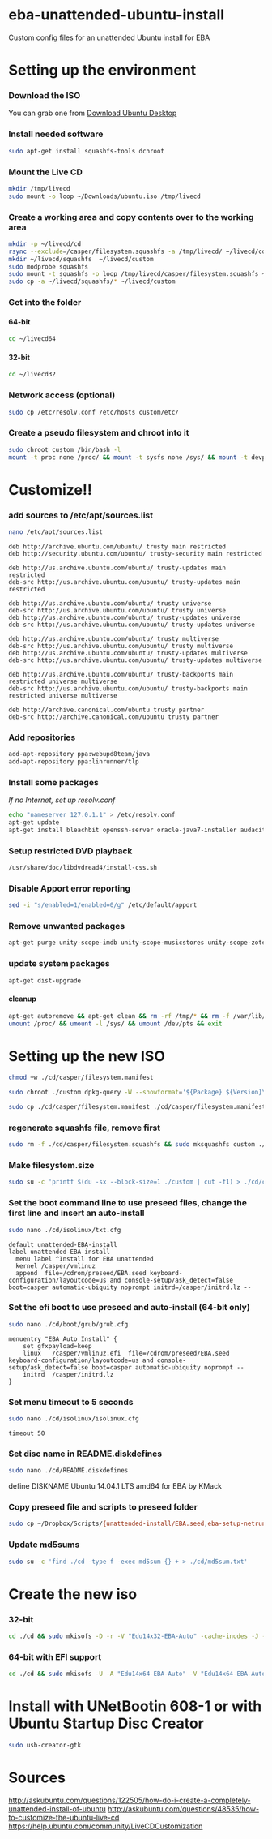 # eba-unattended-ubuntu-install
Custom config files for an unattended Ubuntu install for EBA


# Setting up the environment

### Download the ISO
You can grab one from [Download Ubuntu Desktop](http://www.ubuntu.com/download/desktop)

### Install needed software
```sh
sudo apt-get install squashfs-tools dchroot
```

### Mount the Live CD
```sh
mkdir /tmp/livecd
sudo mount -o loop ~/Downloads/ubuntu.iso /tmp/livecd
```

### Create a working area and copy contents over to the working area
```sh
mkdir -p ~/livecd/cd
rsync --exclude=/casper/filesystem.squashfs -a /tmp/livecd/ ~/livecd/cd
mkdir ~/livecd/squashfs  ~/livecd/custom
sudo modprobe squashfs
sudo mount -t squashfs -o loop /tmp/livecd/casper/filesystem.squashfs ~/livecd/squashfs/
sudo cp -a ~/livecd/squashfs/* ~/livecd/custom
```

### Get into the folder
#### 64-bit
```sh
cd ~/livecd64
```
#### 32-bit
```sh
cd ~/livecd32
```

### Network access (optional)
```sh
sudo cp /etc/resolv.conf /etc/hosts custom/etc/
```


### Create a pseudo filesystem and chroot into it
```sh
sudo chroot custom /bin/bash -l
mount -t proc none /proc/ && mount -t sysfs none /sys/ && mount -t devpts none /dev/pts
```


# Customize!!

### add sources to /etc/apt/sources.list
```sh
nano /etc/apt/sources.list
```

```
deb http://archive.ubuntu.com/ubuntu/ trusty main restricted
deb http://security.ubuntu.com/ubuntu/ trusty-security main restricted

deb http://us.archive.ubuntu.com/ubuntu/ trusty-updates main restricted
deb-src http://us.archive.ubuntu.com/ubuntu/ trusty-updates main restricted

deb http://us.archive.ubuntu.com/ubuntu/ trusty universe
deb-src http://us.archive.ubuntu.com/ubuntu/ trusty universe
deb http://us.archive.ubuntu.com/ubuntu/ trusty-updates universe
deb-src http://us.archive.ubuntu.com/ubuntu/ trusty-updates universe

deb http://us.archive.ubuntu.com/ubuntu/ trusty multiverse
deb-src http://us.archive.ubuntu.com/ubuntu/ trusty multiverse
deb http://us.archive.ubuntu.com/ubuntu/ trusty-updates multiverse
deb-src http://us.archive.ubuntu.com/ubuntu/ trusty-updates multiverse

deb http://us.archive.ubuntu.com/ubuntu/ trusty-backports main restricted universe multiverse
deb-src http://us.archive.ubuntu.com/ubuntu/ trusty-backports main restricted universe multiverse

deb http://archive.canonical.com/ubuntu trusty partner
deb-src http://archive.canonical.com/ubuntu trusty partner
```

### Add repositories
```sh
add-apt-repository ppa:webupd8team/java
add-apt-repository ppa:linrunner/tlp
```

### Install some packages
*If no Internet, set up resolv.conf*
```sh
echo "nameserver 127.0.1.1" > /etc/resolv.conf
apt-get update
apt-get install bleachbit openssh-server oracle-java7-installer audacity mixxx libportaudio2 vlc gimp musescore openshot openscad edubuntu-artwork ubuntu-edu-secondary ubuntu-restricted-extras python-appindicator tlp tlp-rdw ttf-ancient-fonts hyphen-en-us mythes-en-us firefox-locale-es gimp-help-es language-pack-es language-pack-gnome-es libreoffice-help-es libreoffice-l10n-es myspell-es wspanish
```

### Setup restricted DVD playback
```sh
/usr/share/doc/libdvdread4/install-css.sh
```

### Disable Apport error reporting
```sh
sed -i "s/enabled=1/enabled=0/g" /etc/default/apport
```

### Remove unwanted packages
```sh
apt-get purge unity-scope-imdb unity-scope-musicstores unity-scope-zotero unity-scope-click-autopilot unity-scope-deviantart unity-scope-gallica unity-scope-gdocs unity-scope-github unity-scope-googlenews unity-scope-launchpad unity-scope-mediascanner unity-scope-onlinemusic unity-scope-openweathermap unity-scope-soundcloud unity-scope-sshsearch unity-scope-yahoostock unity-lens-photos unity-lens-video unity-scope-audacious unity-scope-chromiumbookmarks unity-scope-clementine unity-scope-click unity-scope-colourlovers unity-scope-gdrive unity-scope-gmusicbrowser unity-scope-gourmet unity-scope-guayadeque unity-scope-mediascanner2 unity-scope-musique unity-scope-openclipart unity-scope-texdoc unity-scope-tomboy unity-scope-video-remote unity-scope-virtualbox unity-scope-yelp unity-webapps-service account-plugin-ubuntuone ubuntu-purchase-service deja-dup indicator-messages empathy gwibber thunderbird transmission-gtk pidgin unity-control-center-signon landscape-* webbrowser-app;
```

### update system packages
```sh
apt-get dist-upgrade
```

#### cleanup
```sh
apt-get autoremove && apt-get clean && rm -rf /tmp/* && rm -f /var/lib/dbus/machine-id
umount /proc/ && umount -l /sys/ && umount /dev/pts && exit
```


# Setting up the new ISO
```sh
chmod +w ./cd/casper/filesystem.manifest

sudo chroot ./custom dpkg-query -W --showformat='${Package} ${Version}\n' > ./cd/casper/filesystem.manifest

sudo cp ./cd/casper/filesystem.manifest ./cd/casper/filesystem.manifest-desktop
```


### regenerate squashfs file, remove first
```sh
sudo rm -f ./cd/casper/filesystem.squashfs && sudo mksquashfs custom ./cd/casper/filesystem.squashfs -comp xz
```


### Make filesystem.size
```sh
sudo su -c 'printf $(du -sx --block-size=1 ./custom | cut -f1) > ./cd/casper/filesystem.size'
```

### Set the boot command line to use preseed files, change the first line and insert an auto-install
```sh
sudo nano ./cd/isolinux/txt.cfg
```
```
default unattended-EBA-install
label unattended-EBA-install
  menu label ^Install for EBA unattended
  kernel /casper/vmlinuz
  append  file=/cdrom/preseed/EBA.seed keyboard-configuration/layoutcode=us and console-setup/ask_detect=false boot=casper automatic-ubiquity noprompt initrd=/casper/initrd.lz --
```

### Set the efi boot to use preseed and auto-install (64-bit only)
```sh
sudo nano ./cd/boot/grub/grub.cfg
```
```
menuentry "EBA Auto Install" {
	set gfxpayload=keep
	linux	/casper/vmlinuz.efi  file=/cdrom/preseed/EBA.seed keyboard-configuration/layoutcode=us and console-setup/ask_detect=false boot=casper automatic-ubiquity noprompt --
	initrd	/casper/initrd.lz
}
```


### Set menu timeout to 5 seconds
```sh
sudo nano ./cd/isolinux/isolinux.cfg
```
```
timeout 50
```


### Set disc name in README.diskdefines
```sh
sudo nano ./cd/README.diskdefines
```
define DISKNAME  Ubuntu 14.04.1 LTS amd64 for EBA by KMack


### Copy preseed file and scripts to preseed folder
```sh
sudo cp ~/Dropbox/Scripts/{unattended-install/EBA.seed,eba-setup-netrun.sh,eba-setup.sh,loaner-setup.sh,set-hostname.sh,ProxyEBA.sh,pupil-setup.sh,configs/10-network-manager.pkla} ./cd/preseed/
```

### Update md5sums
```sh
sudo su -c 'find ./cd -type f -exec md5sum {} + > ./cd/md5sum.txt'
```


# Create the new iso
### 32-bit
```sh
cd ./cd && sudo mkisofs -D -r -V "Edu14x32-EBA-Auto" -cache-inodes -J -l -b isolinux/isolinux.bin -c isolinux/boot.cat -no-emul-boot -boot-load-size 4 -boot-info-table -o ../Edu14x32_EBA_$(date +"%Y-%m-%d").iso . && cd ..
```

### 64-bit with EFI support
```sh
cd ./cd && sudo mkisofs -U -A "Edu14x64-EBA-Auto" -V "Edu14x64-EBA-Auto" -volset "Edu14x64-EBA-Auto" -J -joliet-long -r -v -T -o ../Edu14x64_EBA_$(date +"%Y-%m-%d").iso -b isolinux/isolinux.bin -c isolinux/boot.cat -no-emul-boot -boot-load-size 4 -boot-info-table -eltorito-alt-boot -e boot/grub/efi.img -no-emul-boot . && cd ..
```

# Install with UNetBootin 608-1 or with Ubuntu Startup Disc Creator
```sh
sudo usb-creator-gtk
```


# Sources
http://askubuntu.com/questions/122505/how-do-i-create-a-completely-unattended-install-of-ubuntu
http://askubuntu.com/questions/48535/how-to-customize-the-ubuntu-live-cd
https://help.ubuntu.com/community/LiveCDCustomization
